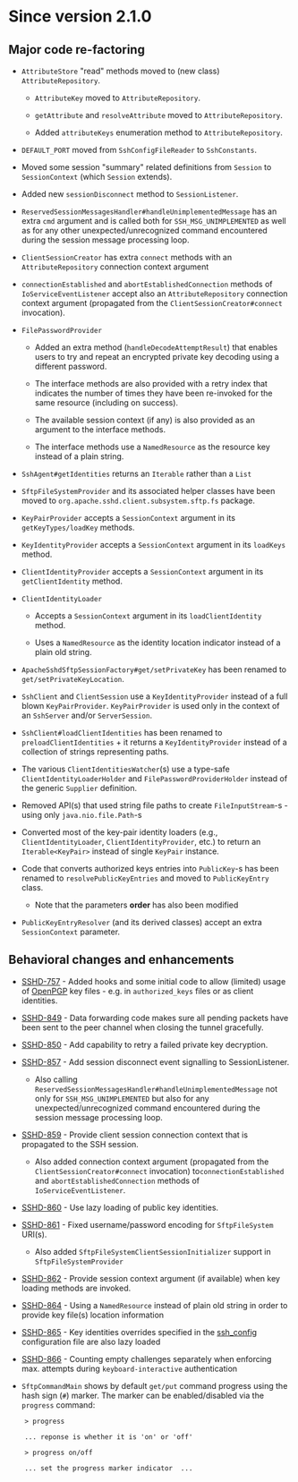 # Since version 2.1.0

## Major code re-factoring

* `AttributeStore` "read" methods moved to (new class) `AttributeRepository`.

    * `AttributeKey` moved to `AttributeRepository`.

    * `getAttribute` and `resolveAttribute` moved to `AttributeRepository`.

    * Added `attributeKeys` enumeration method to `AttributeRepository`.

* `DEFAULT_PORT` moved from `SshConfigFileReader` to `SshConstants`.

* Moved some session "summary" related definitions from `Session` to `SessionContext` (which `Session` extends).

* Added new `sessionDisconnect` method to `SessionListener`.

* `ReservedSessionMessagesHandler#handleUnimplementedMessage` has an extra `cmd` argument
and is called both for `SSH_MSG_UNIMPLEMENTED` as well as for any other unexpected/unrecognized
command encountered during the session message processing loop.

* `ClientSessionCreator` has extra `connect` methods with an `AttributeRepository`
connection context argument

* `connectionEstablished` and `abortEstablishedConnection` methods of `IoServiceEventListener`
accept also an `AttributeRepository` connection context argument (propagated from the
`ClientSessionCreator#connect` invocation).

* `FilePasswordProvider`

    * Added an extra method (`handleDecodeAttemptResult`) that enables users to try and repeat an
    encrypted private key decoding using a different password.

    * The interface methods are also provided with a retry index that indicates the number of
    times they have been re-invoked for the same resource (including on success).

    * The available session context (if any) is also provided as an argument to the interface methods.

    * The interface methods use a `NamedResource` as the resource key instead of a plain string.

* `SshAgent#getIdentities` returns an `Iterable` rather than a `List`

* `SftpFileSystemProvider` and its associated helper classes have been moved to
`org.apache.sshd.client.subsystem.sftp.fs` package.

* `KeyPairProvider` accepts a `SessionContext` argument in its `getKeyTypes/loadKey` methods.

* `KeyIdentityProvider` accepts a `SessionContext` argument in its `loadKeys` method.

* `ClientIdentityProvider` accepts a `SessionContext` argument in its `getClientIdentity` method.

* `ClientIdentityLoader`
    * Accepts a `SessionContext` argument in its `loadClientIdentity` method.

    * Uses a `NamedResource` as the identity location indicator instead of a plain old string.

* `ApacheSshdSftpSessionFactory#get/setPrivateKey` has been renamed to `get/setPrivateKeyLocation`.

* `SshClient` and `ClientSession` use a `KeyIdentityProvider` instead of a full blown `KeyPairProvider`.
`KeyPairProvider` is used only in the context of an `SshServer` and/or `ServerSession`.

* `SshClient#loadClientIdentities` has been renamed to `preloadClientIdentities` + it returns a
`KeyIdentityProvider` instead of a collection of strings representing paths.

* The various `ClientIdentitiesWatcher`(s) use a type-safe `ClientIdentityLoaderHolder` and
`FilePasswordProviderHolder` instead of the generic `Supplier` definition.

* Removed API(s) that used string file paths to create `FileInputStream`-s - using only `java.nio.file.Path`-s

* Converted most of the key-pair identity loaders (e.g., `ClientIdentityLoader`, `ClientIdentityProvider`, etc.)
to return an `Iterable<KeyPair>` instead of single `KeyPair` instance.

* Code that converts authorized keys entries into `PublicKey`-s has been renamed to `resolvePublicKeyEntries`
and moved to `PublicKeyEntry` class.
    * Note that the parameters **order** has also been modified

* `PublicKeyEntryResolver` (and its derived classes) accept an extra `SessionContext` parameter.

## Behavioral changes and enhancements

* [SSHD-757](https://issues.apache.org/jira/browse/SSHD-757) - Added hooks and some initial code to allow (limited) usage
of [OpenPGP](https://www.openpgp.org/) key files - e.g. in `authorized_keys` files or as client identities.

* [SSHD-849](https://issues.apache.org/jira/browse/SSHD-849) - Data forwarding code makes sure all
pending packets have been sent to the peer channel when closing the tunnel gracefully.

* [SSHD-850](https://issues.apache.org/jira/browse/SSHD-850) - Add capability to retry a failed private key decryption.

* [SSHD-857](https://issues.apache.org/jira/browse/SSHD-857) - Add session disconnect event signalling to SessionListener.

    * Also calling `ReservedSessionMessagesHandler#handleUnimplementedMessage` not only for `SSH_MSG_UNIMPLEMENTED` but
    also for any unexpected/unrecognized command encountered during the session message processing loop.

* [SSHD-859](https://issues.apache.org/jira/browse/SSHD-859) - Provide client session connection context that is propagated to the SSH session.

    * Also added connection context argument (propagated from the `ClientSessionCreator#connect` invocation)
    to`connectionEstablished` and `abortEstablishedConnection` methods of `IoServiceEventListener`.

* [SSHD-860](https://issues.apache.org/jira/browse/SSHD-860) - Use lazy loading of public key identities.

* [SSHD-861](https://issues.apache.org/jira/browse/SSHD-861) - Fixed username/password encoding for `SftpFileSystem` URI(s).

    * Also added `SftpFileSystemClientSessionInitializer` support in `SftpFileSystemProvider`

* [SSHD-862](https://issues.apache.org/jira/browse/SSHD-862) - Provide session context argument (if available) when
key loading methods are invoked.

* [SSHD-864](https://issues.apache.org/jira/browse/SSHD-864) - Using a `NamedResource` instead of plain old string
in order to provide key file(s) location information

* [SSHD-865](https://issues.apache.org/jira/browse/SSHD-865) - Key identities overrides specified in the
[ssh_config](http://www.gsp.com/cgi-bin/man.cgi?topic=ssh_config) configuration file are also lazy loaded

* [SSHD-866](https://issues.apache.org/jira/browse/SSHD-866) - Counting empty challenges separately when enforcing
max. attempts during `keyboard-interactive` authentication

* `SftpCommandMain` shows by default `get/put` command progress using the hash sign (`#`) marker. The marker
can be enabled/disabled via the `progress` command:

```
    > progress

    ... reponse is whether it is 'on' or 'off'

    > progress on/off

    ... set the progress marker indicator  ...

```
